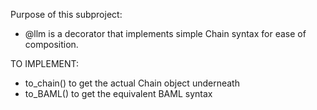 Purpose of this subproject:

- @llm is a decorator that implements simple Chain syntax for ease of composition.

TO IMPLEMENT:
- to_chain() to get the actual Chain object underneath
- to_BAML() to get the equivalent BAML syntax
